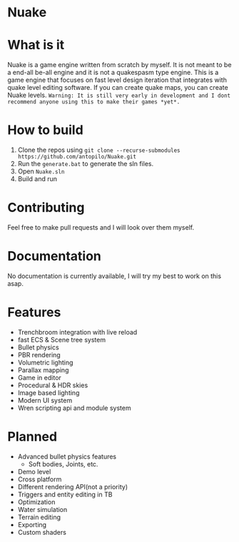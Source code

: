 # Nuake


# What is it
Nuake is a game engine written from scratch by myself. It is not meant to be a end-all be-all engine and it is not a quakespasm type engine. This is a game engine that focuses on fast level design iteration that integrates with quake level editing software. If you can create quake maps, you can create Nuake levels. 
`Warning: It is still very early in development and I dont recommend anyone using this to make their games *yet*. `

# How to build
1. Clone the repos using `git clone --recurse-submodules https://github.com/antopilo/Nuake.git`
2. Run the `generate.bat` to generate the sln files.
3. Open `Nuake.sln`
4. Build and run

# Contributing
Feel free to make pull requests and I will look over them myself.

# Documentation
No documentation is currently available, I will try my best to work on this asap. 

# Features
- Trenchbroom integration with live reload
- fast ECS & Scene tree system
- Bullet physics
- PBR rendering
- Volumetric lighting
- Parallax mapping
- Game in editor
- Procedural & HDR skies
- Image based lighting
- Modern UI system
- Wren scripting api and module system

# Planned
- Advanced bullet physics features
  - Soft bodies, Joints, etc.
- Demo level
- Cross platform
- Different rendering API(not a priority)
- Triggers and entity editing in TB
- Optimization
- Water simulation
- Terrain editing
- Exporting
- Custom shaders
